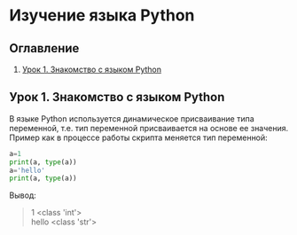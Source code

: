# Изучение языка Python
## Оглавление
1. [Урок 1. Знакомство с языком Python](#Lesson1)

## <a name="task1"></a>Урок 1. Знакомство с языком Python
В языке Python используется динамическое присваивание типа переменной, т.е. тип переменной присваивается на основе ее значения.<br/>
Пример как в процессе работы скрипта меняется тип переменной:
```Python
a=1
print(a, type(a))
a='hello'
print(a, type(a))
```
Вывод:
>1 <class 'int'><br/>
>hello <class 'str'>
